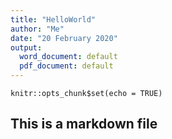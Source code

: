 ```yaml
---
title: "HelloWorld"
author: "Me"
date: "20 February 2020"
output:
  word_document: default
  pdf_document: default
---
```


```{r setup, include=FALSE}
knitr::opts_chunk$set(echo = TRUE)
```

## This is a markdown file

